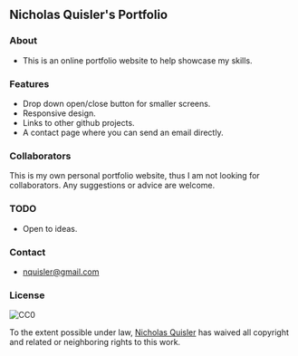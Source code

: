 ## Nicholas Quisler's Portfolio

### About
- This is an online portfolio website to help showcase my skills.

### Features 
- Drop down open/close button for smaller screens.
- Responsive design.
- Links to other github projects.
- A contact page where you can send an email directly.

### Collaborators
This is my own personal portfolio website, thus I am not looking for collaborators. Any suggestions or advice are welcome.

### TODO
- Open to ideas.

### Contact
- nquisler@gmail.com

### License

![CC0](https://licensebuttons.net/p/zero/1.0/88x31.png)

To the extent possible under law, [Nicholas Quisler](https://nicholasquisler.github.io/) has waived all copyright and related or neighboring rights to this work.
